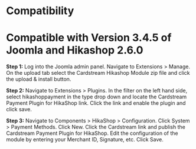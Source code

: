 Compatibility
========
Compatible with Version 3.4.5 of Joomla and Hikashop 2.6.0
========

**Step 1:**
Log into the Joomla admin panel. Navigate to Extensions > Manage. On the upload tab select the Cardstream Hikashop Module zip file and click the upload & install button.

**Step 2:**
Navigate to Extensions > Plugins. In the filter on the left hand side, select hikashoppayment in the type drop down and locate the Cardstream Payment Plugin for HikaShop link. Click the link and enable the plugin and click save.

**Step 3:**
Navigate to Components > HikaShop > Configuration. Click System > Payment Methods. Click New.
Click the Cardstream link and publish the Cardstream Payment Plugin for HikaShop.
Edit the configuration of the module by entering your Merchant ID, Signature, etc. Click Save.
  